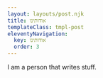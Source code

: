 ```yaml
---
layout: layouts/post.njk
title: אודותינו
templateClass: tmpl-post
eleventyNavigation:
  key: אודותינו
  order: 3
---
```


I am a person that writes stuff.

